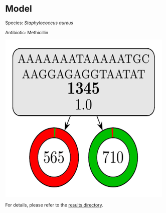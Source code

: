 
# Model

Species: *Staphylococcus aureus*

Antibiotic: Methicillin

<a href="./model.pdf"><img src="./model.png" width=500 height=500 /></a>

For details, please refer to the [results directory](../../../../../results/cart_b/staphylococcus%20aureus/methicillin/repeat_3/).

